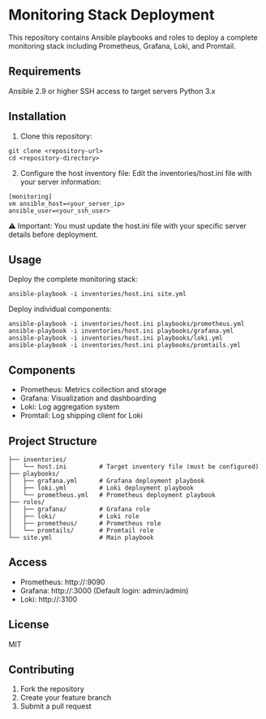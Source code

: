 Monitoring Stack Deployment
=========

This repository contains Ansible playbooks and roles to deploy a complete monitoring stack including Prometheus, Grafana, Loki, and Promtail.

Requirements
------------

Ansible 2.9 or higher
SSH access to target servers
Python 3.x

Installation
--------------

1. Clone this repository:
```
git clone <repository-url>
cd <repository-directory>
```

2. Configure the host inventory file: Edit the inventories/host.ini file with your server information:

```
[monitoring]
vm ansible_host=<your_server_ip> 
ansible_user=<your_ssh_user>
```

⚠️ Important: You must update the host.ini file with your specific server details before deployment.

Usage
------------

Deploy the complete monitoring stack:
```
ansible-playbook -i inventories/host.ini site.yml
```
Deploy individual components:
```
ansible-playbook -i inventories/host.ini playbooks/prometheus.yml
ansible-playbook -i inventories/host.ini playbooks/grafana.yml
ansible-playbook -i inventories/host.ini playbooks/loki.yml
ansible-playbook -i inventories/host.ini playbooks/promtails.yml
```

Components
--------
- Prometheus: Metrics collection and storage
- Grafana: Visualization and dashboarding
- Loki: Log aggregation system
- Promtail: Log shipping client for Loki

Project Structure
----------------

```
├── inventories/
│   └── host.ini         # Target inventory file (must be configured)
├── playbooks/
│   ├── grafana.yml      # Grafana deployment playbook
│   ├── loki.yml         # Loki deployment playbook
│   └── prometheus.yml   # Prometheus deployment playbook
├── roles/
│   ├── grafana/         # Grafana role
│   ├── loki/            # Loki role
│   ├── prometheus/      # Prometheus role
│   └── promtails/       # Promtail role
└── site.yml             # Main playbook
```

Access
------

- Prometheus: http://<server-ip>:9090
- Grafana: http://<server-ip>:3000 (Default login: admin/admin)
- Loki: http://<server-ip>:3100

License
-------

MIT

Contributing
-------

1. Fork the repository
2. Create your feature branch
3. Submit a pull request